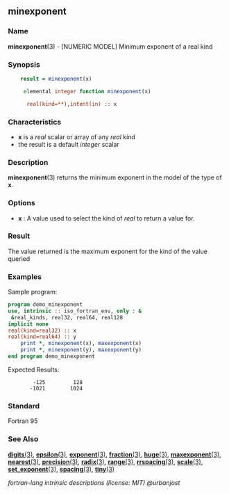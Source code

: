## minexponent

### **Name**

**minexponent**(3) - \[NUMERIC MODEL\] Minimum exponent of a real kind

### **Synopsis**

```fortran
    result = minexponent(x)
```

```fortran
     elemental integer function minexponent(x)

      real(kind=**),intent(in) :: x
```

### **Characteristics**

- **x** is a _real_ scalar or array of any _real_ kind
- the result is a default _integer_ scalar

### **Description**

**minexponent**(3) returns the minimum exponent in the model of the
type of **x**.

### **Options**

- **x**
  : A value used to select the kind of _real_ to return a value for.

### **Result**

The value returned is the maximum exponent for the kind of the value
queried

### **Examples**

Sample program:

```fortran
program demo_minexponent
use, intrinsic :: iso_fortran_env, only : &
 &real_kinds, real32, real64, real128
implicit none
real(kind=real32) :: x
real(kind=real64) :: y
    print *, minexponent(x), maxexponent(x)
    print *, minexponent(y), maxexponent(y)
end program demo_minexponent
```

Expected Results:

```
        -125         128
       -1021        1024
```

### **Standard**

Fortran 95

### **See Also**

[**digits**(3)](#digits),
[**epsilon**(3)](#epsilon),
[**exponent**(3)](#exponent),
[**fraction**(3)](#fraction),
[**huge**(3)](#huge),
[**maxexponent**(3)](#maxexponent),
[**nearest**(3)](#nearest),
[**precision**(3)](#precision),
[**radix**(3)](#radix),
[**range**(3)](#range),
[**rrspacing**(3)](#rrspacing),
[**scale**(3)](#scale),
[**set_exponent**(3)](#set_exponent),
[**spacing**(3)](#spacing),
[**tiny**(3)](#tiny)

_fortran-lang intrinsic descriptions (license: MIT) \@urbanjost_
